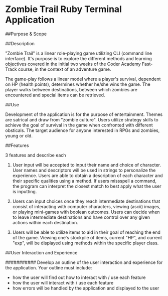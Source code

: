 # **Zombie Trail Ruby Terminal Application**

##Purpose & Scope 

##Description 

"Zombie Trail" is a linear role-playing game utilizing CLI (command line interface). It's purpose is to explore the different methods and learning objectives covered in the initial two weeks of the Coder Academy Fast-Track course, in the context of an adventure game.

The game-play follows a linear model where a player's survival, dependent on HP (health points), determines whether he/she wins the game. The player walks between destinations, between which  zombies are encountered and special items can be retrieved. 

##Use

Development of the application is for the purpose of entertainment. Themes are satrical and draw from "zombie culture". Users utilize strategy skills to achieve the goal of survival in the game when confronted with different obsticals. The target audience for anyone interested in RPGs and zombies, young or old. 

##Features

3 features and describe each 

1. User input will be accepted to input their name and choice of character. User names and descriptors will be used in strings to personalize the experience. Users are able to obtain a description of each character and their specific qualities using a method. If users missspell a command, the program can interpret the closest match to best apply what the user is inputting. 

2. Users can input choices once they reach intermediate destinations that consist of interacting with computer characters, viewing (ascii) images, or playing mini-games with boolean outcomes. Users can decide when to leave intermediate destinations and have control over any given actions within each destination. 

3. Users will be able to utilize items to aid in their goal of reaching the end of the game. Viewing one's stockpile of items, current "HP", and current "exp", will be displayed using methods within the specific player class. 

##User Interaction and Experience 

###########
Develop an outline of the user interaction and experience for the application.
Your outline must include:
- how the user will find out how to interact with / use each feature
- how the user will interact with / use each feature
- how errors will be handled by the application and displayed to the user

